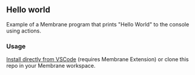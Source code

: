 ## Hello world

Example of a Membrane program that prints "Hello World" to the console using actions.

### Usage

[Install directly from VSCode](vscode://membrane.membrane/directory/example-hello-world) (requires Membrane Extension) or clone this repo in your Membrane workspace.
